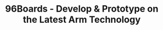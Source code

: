 ---
title: 96Boards - Develop & Prototype on the Latest Arm Technology
description: >- 
    Products built with the latest silicon, based on open platform specifications for developers, makers and businesses
permalink: "/"
keywords: Arm, Silicon, AI, Developer Boards, Developers, Makers, SoC, Consumer, IoT, Enterprise
layout: flow
css-package: home
js-package: home
jumbotron:
    slider:
        slides:
            - title: Develop & Prototype on the Latest Arm Technology
              title-class: big-title 
              description: >
                Products built with the latest silicon, based on open platform specifications for developers, makers and businesses
              darken: true
              image: /assets/images/content/96boards-home-image-2.jpg
            - title: Linaro announces launch of 96Boards System-on-Module (SOM) Specification
              description: >
                Linaro announces the publication of version 1.0 of 96Boards System-on-Module (SOM) specifications.
              darken: true
              slide-style: "background-position-y: bottom;"
              image: /assets/images/content/bkk19-website-banner.png
              buttons:
                - title: Learn more
                  url: https://www.linaro.org/news/linaro-announces-launch-of-96boards-system-on-module-som-specification/
            - title: NavInfo joins Linaro 96Boards Steering Committee
              description: Linaro announces that NavInfo, a leading digital map content provider, has joined the 96Boards initiative as a Steering Committee member.
              darken: true
              slide-style: "background-position-y: bottom;"
              image: /assets/images/content/city-roads.jpg
              buttons:
                - title: Learn more
                  url: https://www.linaro.org/news/navinfo-joins-linaro-96boards-steering-committee/
            - title: Industry leaders form Autoware Foundation to accelerate collaboration in autonomous driving
              description: >
               Linaro, Tier IV Inc and Apex.AI announces the formation of the Autoware Foundation.
              darken: true
              slide-style: "background-position-y: bottom;"
              image: https://www.linaro.org/assets/images/content/road-timelapse.jpg
              buttons:
                - title: Learn more
                  url: https://www.linaro.org/news/industry-leaders-form-autoware-foundation-to-accelerate-collaboration-in-autonomous-driving/
flow:
    - type: custom_include_row
      source: featured-products.html
    - type: custom_include_row
      source: specifications.html
    - type: custom_include_row
      source: latest-blogs.html 
    - type: custom_include_row
      source: projects.html
---